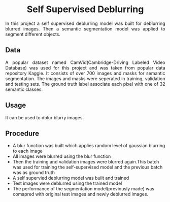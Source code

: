 <h1 align='center'>Self Supervised Deblurring</h1>
<p align='justify'>
In this project a self supervised deblurring model was built for deblurring blurred images. Then a semantic segmentation model was applied to segment different objects.
</p>

## Data
<p align='justify'>
A popular dataset named CamVid(Cambridge-Driving Labeled Video Database) was used for this project and was taken from popular data repository Kaggle. It consists of over 700 images and masks for semantic segmentation. 
The images and masks were seperated in training, validation and testing sets. The ground truth label associate each pixel with one of 32 semantic classes.
</p>

## Usage
It can be used to dblur blurry images.

## Procedure
- A blur function was built which applies random level of gaussian blurring to each image 
- All images were blurred using the blur function
- Then the training and validation images were blurred again.This batch was used for training the self-supervised model and the previous batch was as ground truth 
- A self supervied deblurring model was built and trained
- Test images were deblurred using the trained model
- The performance of the segmentation model(previously made) was comapred with original test images and newly deblurred images.
